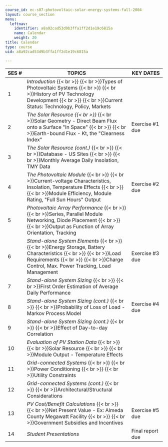 ```yaml
---
course_id: ec-s07-photovoltaic-solar-energy-systems-fall-2004
layout: course_section
menu:
  leftnav:
    identifier: a8a92cad53d9b3ffa1ff2d1e19c6815a
    name: Calendar
    weight: 20
title: Calendar
type: course
uid: a8a92cad53d9b3ffa1ff2d1e19c6815a

---
```


| SES # | TOPICS | KEY DATES |
| --- | --- | --- |
| 1 | _Introduction_  {{< br >}}  {{< br >}}Types of Photovoltaic Systems  {{< br >}}  {{< br >}}History of PV Technology Development  {{< br >}}  {{< br >}}Current Status: Technology, Policy, Markets | &nbsp; |
| 2 | _The Solar Resource  {{< br >}}_  {{< br >}}Solar Geometry - Direct Beam Flux onto a Surface "In Space"  {{< br >}}  {{< br >}}Earth-bound Flux - Kt, the "Clearness Index" | Exercise #1 due |
| 3 | _The Solar Resource (cont.)_  {{< br >}}  {{< br >}}Database - US Sites  {{< br >}}  {{< br >}}Monthly Average Daily Insolation, TMY Data | &nbsp; |
| 4 | _The Photovoltaic Module_  {{< br >}}  {{< br >}}Current-voltage Characteristics, Insolation, Temperature Effects  {{< br >}}  {{< br >}}Module Efficiency, Module Rating, "Full Sun Hours" Output | Exercise #2 due |
| 5 | _Photovoltaic Array Performance_  {{< br >}}  {{< br >}}Series, Parallel Module Networking, Diode Placement  {{< br >}}  {{< br >}}Output as Function of Array Orientation, Tracking | &nbsp; |
| 6 | _Stand-alone System Elements_  {{< br >}}  {{< br >}}Energy Storage, Battery Characteristics  {{< br >}}  {{< br >}}Load Requirements  {{< br >}}  {{< br >}}Charge Control, Max. Power Tracking, Load Management | Exercise #3 due |
| 7 | _Stand-alone System Sizing_  {{< br >}}  {{< br >}}First Order Estimation of Average Daily Performance | &nbsp; |
| 8 | _Stand-alone System Sizing (cont.)_  {{< br >}}  {{< br >}}Probability of Loss of Load - Markov Process Model | Exercise #4 due |
| 9 | _Stand-alone System Sizing (cont.)_  {{< br >}}  {{< br >}}Effect of Day-to-day Correlation | &nbsp; |
| 10 | _Evaluation of PV Station Data_  {{< br >}}  {{< br >}}Solar Resource  {{< br >}}  {{< br >}}Module Output - Temperature Effects | &nbsp; |
| 11 | _Grid-connected Systems_  {{< br >}}  {{< br >}}Power Conditioning  {{< br >}}  {{< br >}}Utility Constraints | &nbsp; |
| 12 | _Grid-connected Systems (cont.)_  {{< br >}}  {{< br >}}Architectural/Structural Considerations | &nbsp; |
| 13 | _PV Cost/Benefit Calculations_  {{< br >}}  {{< br >}}Net Present Value - Ex: Almeda County Megawatt Facility  {{< br >}}  {{< br >}}Government Subsidies and Incentives | Exercise #5 due |
| 14 | _Student Presentations_ | Final report due